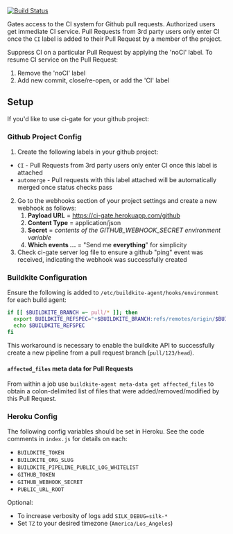 [![Build Status](https://travis-ci.org/mvines/ci-gate.svg?branch=master)](https://travis-ci.org/mvines/ci-gate)

Gates access to the CI system for Github pull requests.  Authorized users get
immediate CI service.  Pull Requests from 3rd party users only enter CI once the
`CI` label is added to their Pull Request by a member of the project.

Suppress CI on a particular Pull Request by applying the 'noCI' label.  To
resume CI service on the Pull Request:
1. Remove the 'noCI' label
2. Add new commit, close/re-open, or add the 'CI' label

## Setup

If you'd like to use ci-gate for your github project:

### Github Project Config
1. Create the following labels in your github project:
  * `CI` - Pull Requests from 3rd party users only enter CI once this label is attached
  * `automerge` - Pull requests with this label attached will be automatically
     merged once status checks pass
2. Go to the webhooks section of your project settings and create a new webhook
   as follows:
    1. **Payload URL** = https://ci-gate.herokuapp.com/github
    2. **Content Type** = application/json
    3. **Secret** = *contents of the GITHUB_WEBHOOK_SECRET environment variable*
    4. **Which events ...** = "Send me **everything**" for simplicity
3. Check ci-gate server log file to ensure a github "ping" event was received,
   indicating the webhook was successfully created

### Buildkite Configuration

Ensure the following is added to `/etc/buildkite-agent/hooks/environment` for
each build agent:
```sh
if [[ $BUILDKITE_BRANCH =~ pull/* ]]; then
  export BUILDKITE_REFSPEC="+$BUILDKITE_BRANCH:refs/remotes/origin/$BUILDKITE_BRANCH"
  echo $BUILDKITE_REFSPEC
fi
```
This workaround is necessary to enable the buildkite API to successfully create
a new pipeline from a pull request branch (`pull/123/head`).

#### `affected_files` meta data for Pull Requests

From within a job use `buildkite-agent meta-data get affected_files` to
obtain a colon-delimited list of files that were added/removed/modified by this
Pull Request.

### Heroku Config

The following config variables should be set in Heroku.  See the code comments
in `index.js` for details on each:
* `BUILDKITE_TOKEN`
* `BUILDKITE_ORG_SLUG`
* `BUILDKITE_PIPELINE_PUBLIC_LOG_WHITELIST`
* `GITHUB_TOKEN`
* `GITHUB_WEBHOOK_SECRET`
* `PUBLIC_URL_ROOT`

Optional:
* To increase verbosity of logs add `SILK_DEBUG=silk-*`
* Set `TZ` to your desired timezone (`America/Los_Angeles`)

